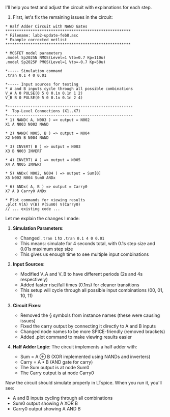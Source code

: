 I'll help you test and adjust the circuit with explanations for each step.

1. First, let's fix the remaining issues in the circuit:

```plain text:week4micrototal/lab2-update-feb8.asc
* Half Adder Circuit with NAND Gates
*******************************************************
* Filename: lab2-update-feb8.asc
* Example corrected netlist
*******************************************************

* MOSFET model parameters
.model Sp2025N NMOS(Level=1 Vto=0.7 Kp=110u)
.model Sp2025P PMOS(Level=1 Vto=-0.7 Kp=50u)

*----- Simulation command
.tran 0.1 4 0 0.01

*----- Input sources for testing
* A and B inputs cycle through all possible combinations
V_A A 0 PULSE(0 5 0 0.1n 0.1n 1 2)
V_B B 0 PULSE(0 5 0 0.1n 0.1n 2 4)

*-------------------------------------------------------
*  Top-Level Connections (X1..X7) 
*-------------------------------------------------------
* 1) NAND( A, N003 ) => output = N002
X1 A N003 N002 NAND

* 2) NAND( N005, B ) => output = N004
X2 N005 B N004 NAND

* 3) INVERT( B ) => output = N003
X3 B N003 INVERT

* 4) INVERT( A ) => output = N005
X4 A N005 INVERT

* 5) ANDx( N002, N004 ) => output = Sum[0]
X5 N002 N004 Sum0 ANDx

* 6) ANDx( A, B ) => output = Carry0
X7 A B Carry0 ANDx

* Plot commands for viewing results
.plot V(A) V(B) V(Sum0) V(Carry0)
// ... existing code ...
```

Let me explain the changes I made:

1. **Simulation Parameters**:
   - Changed `.tran 1` to `.tran 0.1 4 0 0.01`
   - This means: simulate for 4 seconds total, with 0.1s step size and 0.01s maximum step size
   - This gives us enough time to see multiple input combinations

2. **Input Sources**:
   - Modified V_A and V_B to have different periods (2s and 4s respectively)
   - Added faster rise/fall times (0.1ns) for cleaner transitions
   - This setup will cycle through all possible input combinations (00, 01, 10, 11)

3. **Circuit Fixes**:
   - Removed the § symbols from instance names (these were causing issues)
   - Fixed the carry output by connecting it directly to A and B inputs
   - Changed node names to be more SPICE-friendly (removed brackets)
   - Added .plot command to make viewing results easier

4. **Half Adder Logic**:
   The circuit implements a half adder with:
   - Sum = A ⊕ B (XOR implemented using NANDs and inverters)
   - Carry = A • B (AND gate for carry)
   - The Sum output is at node Sum0
   - The Carry output is at node Carry0

Now the circuit should simulate properly in LTspice. When you run it, you'll see:

- A and B inputs cycling through all combinations
- Sum0 output showing A XOR B
- Carry0 output showing A AND B
